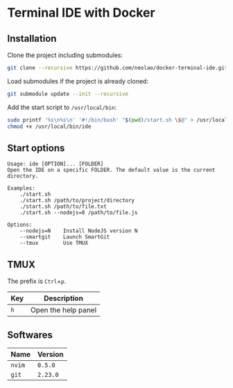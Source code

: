 Terminal IDE with Docker
========================

Installation
------------
Clone the project including submodules:

```bash
git clone --recursive https://github.com/neolao/docker-terminal-ide.git
```

Load submodules if the project is already cloned:

```bash
git submodule update --init --recursive
```

Add the start script to `/usr/local/bin`:

```bash
sudo printf '%s\n%s\n' '#!/bin/bash' "$(pwd)/start.sh \$@" > /usr/local/bin/ide
chmod +x /usr/local/bin/ide
```

Start options
-------------

```
Usage: ide [OPTION]... [FOLDER]
Open the IDE on a specific FOLDER. The default value is the current directory.

Examples:
    ./start.sh
    ./start.sh /path/to/project/directory
    ./start.sh /path/to/file.txt
    ./start.sh --nodejs=8 /path/to/file.js

Options:
    --nodejs=N    Install NodeJS version N
    --smartgit    Launch SmartGit
    --tmux        Use TMUX
```

TMUX
----

The prefix is `Ctrl`+`p`.

| Key | Description         |
| --- | ------------------- |
| `h` | Open the help panel |

Softwares
---------

| Name   | Version  |
| ------ | -------- |
| `nvim` | `0.5.0`  |
| `git`  | `2.23.0` |

